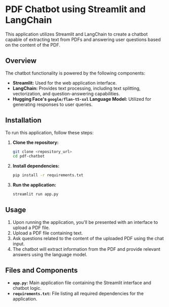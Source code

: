 # PDF Chatbot using Streamlit and LangChain

This application utilizes Streamlit and LangChain to create a chatbot capable of extracting text from PDFs and answering user questions based on the content of the PDF.

## Overview

The chatbot functionality is powered by the following components:

- **Streamlit:** Used for the web application interface.
- **LangChain:** Provides text processing, including text splitting, vectorization, and question-answering capabilities.
- **Hugging Face's `google/flan-t5-xxl` Language Model:** Utilized for generating responses to user queries.

## Installation

To run this application, follow these steps:

1. **Clone the repository:**
    ```bash
    git clone <repository_url>
    cd pdf-chatbot
    ```

2. **Install dependencies:**
    ```bash
    pip install -r requirements.txt
    ```

3. **Run the application:**
    ```bash
    streamlit run app.py
    ```

## Usage

1. Upon running the application, you'll be presented with an interface to upload a PDF file.
2. Upload a PDF file containing text.
3. Ask questions related to the content of the uploaded PDF using the chat input.
4. The chatbot will extract information from the PDF and provide relevant answers using the language model.

## Files and Components

- **`app.py`:** Main application file containing the Streamlit interface and chatbot logic.
- **`requirements.txt`:** File listing all required dependencies for the application.
